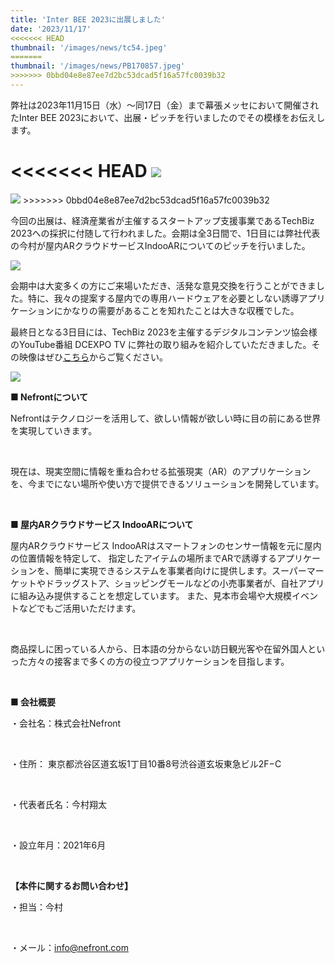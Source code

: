 ```yaml
---
title: 'Inter BEE 2023に出展しました'
date: '2023/11/17'
<<<<<<< HEAD
thumbnail: '/images/news/tc54.jpeg'
=======
thumbnail: '/images/news/PB170857.jpeg'
>>>>>>> 0bbd04e8e87ee7d2bc53dcad5f16a57fc0039b32
---
```


弊社は2023年11月15日（水）～同17日（金）まで幕張メッセにおいて開催されたInter BEE 2023において、出展・ピッチを行いましたのでその模様をお伝えします。

<<<<<<< HEAD
<img src="\images/news/PB170921.jpg" />
=======
<img src="/images/news/PB170921.jpeg" />
>>>>>>> 0bbd04e8e87ee7d2bc53dcad5f16a57fc0039b32

今回の出展は、経済産業省が主催するスタートアップ支援事業であるTechBiz 2023への採択に付随して行われました。会期は全3日間で、1日目には弊社代表の今村が屋内ARクラウドサービスIndooARについてのピッチを行いました。

<img src="/images/news/PB150842.jpeg" />

会期中は大変多くの方にご来場いただき、活発な意見交換を行うことができました。特に、我々の提案する屋内での専用ハードウェアを必要としない誘導アプリケーションにかなりの需要があることを知れたことは大きな収穫でした。

最終日となる3日目には、TechBiz 2023を主催するデジタルコンテンツ協会様のYouTube番組 DCEXPO TV に弊社の取り組みを紹介していただきました。その映像はぜひ<a href="https://www.youtube.com/watch?v=DdGYyqYJ6JA" rel="noopener noreferrer">こちら</a>からご覧ください。

<img src="/images/news/PB170891.jpeg" />

<br />

<strong>■ Nefrontについて</strong>

Nefrontはテクノロジーを活用して、欲しい情報が欲しい時に目の前にある世界を実現していきます。

<br />

現在は、現実空間に情報を重ね合わせる拡張現実（AR）のアプリケーションを、今までにない場所や使い方で提供できるソリューションを開発しています。

<br />

<strong>■ 屋内ARクラウドサービス IndooARについて</strong>

屋内ARクラウドサービス IndooARはスマートフォンのセンサー情報を元に屋内の位置情報を特定して、 指定したアイテムの場所までARで誘導するアプリケーションを、簡単に実現できるシステムを事業者向けに提供します。スーパーマーケットやドラッグストア、ショッピングモールなどの小売事業者が、自社アプリに組み込み提供することを想定しています。 また、見本市会場や大規模イベントなどでもご活用いただけます。

<br />

商品探しに困っている人から、日本語の分からない訪日観光客や在留外国人といった方々の接客まで多くの方の役立つアプリケーションを目指します。

<br />

<strong>■ 会社概要</strong>

・会社名：株式会社Nefront

<br />

・住所： 東京都渋谷区道玄坂1丁目10番8号渋谷道玄坂東急ビル2F−C

<br />

・代表者氏名：今村翔太

<br />

・設立年月：2021年6月

<br />

<strong>【本件に関するお問い合わせ】</strong>

・担当：今村

<br />

・メール：info@nefront.com
